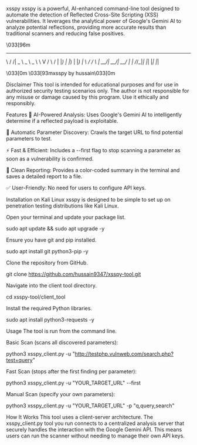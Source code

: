 xsspy
xsspy is a powerful, AI-enhanced command-line tool designed to automate the detection of Reflected Cross-Site Scripting (XSS) vulnerabilities. It leverages the analytical power of Google's Gemini AI to analyze potential reflections, providing more accurate results than traditional scanners and reducing false positives.

\033[96m
 __  __ ____ ____ ____ __ __
 \ \/ /|  _ \  _ \  _ \ \ V /
  \  / | |_) | |_) | |_) | \ /
  /  \ |  __/|  __/|  __/  | |
 /_/\_\|_|   |_|   |_|     |_|

\033[0m
     \033[93mxsspy by hussain\033[0m

Disclaimer
This tool is intended for educational purposes and for use in authorized security testing scenarios only. The author is not responsible for any misuse or damage caused by this program. Use it ethically and responsibly.

Features
🤖 AI-Powered Analysis: Uses Google's Gemini AI to intelligently determine if a reflected payload is exploitable.

🔎 Automatic Parameter Discovery: Crawls the target URL to find potential parameters to test.

⚡ Fast & Efficient: Includes a --first flag to stop scanning a parameter as soon as a vulnerability is confirmed.

📄 Clean Reporting: Provides a color-coded summary in the terminal and saves a detailed report to a file.

✅ User-Friendly: No need for users to configure API keys.

Installation on Kali Linux
xsspy is designed to be simple to set up on penetration testing distributions like Kali Linux.

Open your terminal and update your package list.

sudo apt update && sudo apt upgrade -y

Ensure you have git and pip installed.

sudo apt install git python3-pip -y

Clone the repository from GitHub.

git clone https://github.com/hussain9347/xsspy-tool.git

Navigate into the client tool directory.

cd xsspy-tool/client_tool

Install the required Python libraries.

sudo apt install python3-requests -y

Usage
The tool is run from the command line.

Basic Scan (scans all discovered parameters):

python3 xsspy_client.py -u "http://testphp.vulnweb.com/search.php?test=query"

Fast Scan (stops after the first finding per parameter):

python3 xsspy_client.py -u "YOUR_TARGET_URL" --first

Manual Scan (specify your own parameters):

python3 xsspy_client.py -u "YOUR_TARGET_URL" -p "q,query,search"

How It Works
This tool uses a client-server architecture. The xsspy_client.py tool you run connects to a centralized analysis server that securely handles the interaction with the Google Gemini API. This means users can run the scanner without needing to manage their own API keys.
